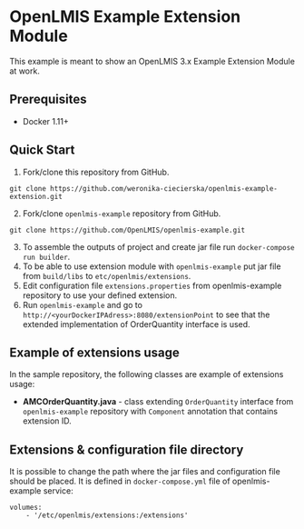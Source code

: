# OpenLMIS Example Extension Module
This example is meant to show an OpenLMIS 3.x Example Extension Module at work.

## Prerequisites
* Docker 1.11+

## Quick Start
1. Fork/clone this repository from GitHub.

 ```shell
 git clone https://github.com/weronika-ciecierska/openlmis-example-extension.git
 ```
2. Fork/clone `openlmis-example` repository from GitHub.

 ```shell
 git clone https://github.com/OpenLMIS/openlmis-example.git
 ```
3. To assemble the outputs of project and create jar file run `docker-compose run builder`.
4. To be able to use extension module with `openlmis-example` put jar file from `build/libs` to `etc/openlmis/extensions`.
5. Edit configuration file `extensions.properties` from openlmis-example repository to use your defined extension.
6. Run `openlmis-example` and go to `http://<yourDockerIPAdress>:8080/extensionPoint` to see
that the extended implementation of OrderQuantity interface is used.

## <a name="extensions"></a> Example of extensions usage

In the sample repository, the following classes are example of extensions usage:

- **AMCOrderQuantity.java** - class extending `OrderQuantity` interface from `openlmis-example` repository with `Component` annotation
that contains extension ID.


## <a name="extensions"></a> Extensions & configuration file directory

It is possible to change the path where the jar files and configuration file should be placed.
It is defined in `docker-compose.yml` file of openlmis-example service:

```
volumes:
    - '/etc/openlmis/extensions:/extensions'
```